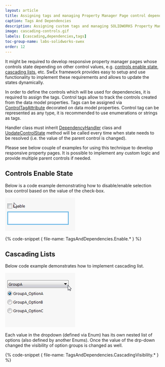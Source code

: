 ```yaml
---
layout: article
title: Assigning tags and managing Property Manager Page control dependencies
caption: Tags And Dependencies
description: Assigning custom tags and managing SOLIDWORKS Property Manager Page control dependencies (visibility, enable state, etc.) using SwEx.PMPage framework
image: cascading-controls.gif
labels: [cascading,dependencies,tags]
toc-group-name: labs-solidworks-swex
order: 12
---
```

It might be required to develop responsive property manager pages whose controls state depending on other control values, e.g. [controls enable state](#controls-enable-state), [cascading lists](#cascading-lists), etc. SwEx framework provides easy to setup and use functionality to implement these requirements and allows to update the states dynamically.

In order to define the controls which will be used for dependencies, it is required to assign the tags. Control tags allow to track the controls created from the data model properties. Tags can be assigned via [ControlTagAttribute](https://docs.codestack.net/swex/pmpage/html/T_CodeStack_SwEx_PMPage_Attributes_ControlTagAttribute.htm) decorated on data model properties. Control tag can be represented as any type, it is recommended to use enumerations or strings as tags.

Handler class must inherit [DependencyHandler](https://docs.codestack.net/swex/pmpage/html/T_CodeStack_SwEx_PMPage_Base_DependencyHandler.htm) class and [UpdateControlState](https://docs.codestack.net/swex/pmpage/html/M_CodeStack_SwEx_PMPage_Base_DependencyHandler_UpdateControlState.htm) method will be called every time when state needs to be resolved (i.e. the value of the parent control is changed).

Please see below couple of examples for using this technique to develop responsive property pages. It is possible to implement any custom logic and provide multiple parent controls if needed.

## Controls Enable State

Below is a code example demonstrating how to disable/enable selection box control based on the value of the check-box.

![Changing the control enable state based on the check box](enable-control.gif)

{% code-snippet { file-name: TagsAndDependencies.Enable.* } %}

## Cascading Lists

Below code example demonstrates how to implement cascading list.

![Cascading controls visibility in Property Manager Page](cascading-controls.gif)

Each value in the dropdown (defined via Enum) has its own nested list of options (also defined by another Enums). Once the value of the drp-down changed the visibility of option groups is changed as well.

{% code-snippet { file-name: TagsAndDependencies.CascadingVisibility.* } %}
